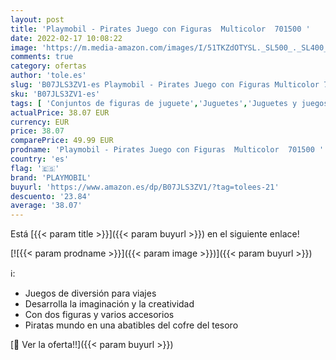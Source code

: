 ```yaml
---
layout: post
title: 'Playmobil - Pirates Juego con Figuras  Multicolor  701500 '
date: 2022-02-17 10:08:22
image: 'https://m.media-amazon.com/images/I/51TKZdOTYSL._SL500_._SL400_.jpg'
comments: true
category: ofertas
author: 'tole.es'
slug: 'B07JLS3ZV1-es Playmobil - Pirates Juego con Figuras Multicolor 701500'
sku: 'B07JLS3ZV1-es'
tags: [ 'Conjuntos de figuras de juguete','Juguetes','Juguetes y juegos','Muñecos y figuras','playmobil', ]
actualPrice: 38.07 EUR
currency: EUR
price: 38.07
comparePrice: 49.99 EUR
prodname: 'Playmobil - Pirates Juego con Figuras  Multicolor  701500 '
country: 'es'
flag: '🇪🇸'
brand: 'PLAYMOBIL'
buyurl: 'https://www.amazon.es/dp/B07JLS3ZV1/?tag=tolees-21'
descuento: '23.84'
average: '38.07'
---
```


Está [{{< param title >}}]({{< param buyurl >}}) en el siguiente enlace!

[![{{< param prodname >}}]({{< param image >}})]({{< param buyurl >}})

ℹ️:

- Juegos de diversión para viajes
- Desarrolla la imaginación y la creatividad
- Con dos figuras y varios accesorios
- Piratas mundo en una abatibles del cofre del tesoro

[🛒 Ver la oferta!!]({{< param buyurl >}})
